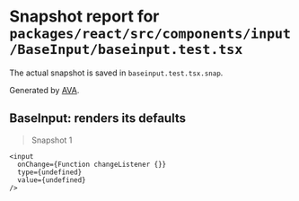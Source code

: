 # Snapshot report for `packages/react/src/components/input/BaseInput/baseinput.test.tsx`

The actual snapshot is saved in `baseinput.test.tsx.snap`.

Generated by [AVA](https://ava.li).

## BaseInput: renders its defaults

> Snapshot 1

    <input
      onChange={Function changeListener {}}
      type={undefined}
      value={undefined}
    />
